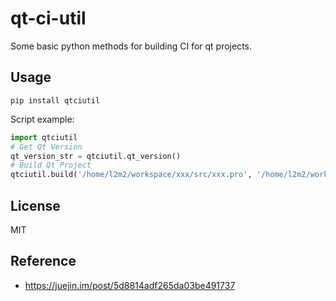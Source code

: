 # qt-ci-util
Some basic python methods for building CI for qt projects.

## Usage

```
pip install qtciutil
```

Script example:

```python
import qtciutil
# Get Qt Version
qt_version_str = qtciutil.qt_version()
# Build Qt Project
qtciutil.build('/home/l2m2/workspace/xxx/src/xxx.pro', '/home/l2m2/workspace/xxx/build', 'debug')
```

## License
MIT

## Reference

- https://juejin.im/post/5d8814adf265da03be491737